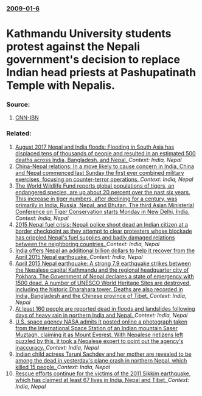 ### [2009-01-6](/news/2009/01/6/index.md)

#  Kathmandu University students protest against the Nepali government's decision to replace Indian head priests at Pashupatinath Temple with Nepalis. 




### Source:

1. [CNN-IBN](http://ibnlive.in.com/news/nepalese-students-protest-temple-appointments/82024-2.html?from=rssfeed)

### Related:

1. [August 2017 Nepal and India floods: Flooding in South Asia has displaced tens of thousands of people and resulted in an estimated 500 deaths across India, Bangladesh, and Nepal. ](/news/2017/08/18/august-2017-nepal-and-india-floods-flooding-in-south-asia-has-displaced-tens-of-thousands-of-people-and-resulted-in-an-estimated-500-deaths.md) _Context: India, Nepal_
2. [China-Nepal relations: In a move likely to cause concern in India, China and Nepal commenced last Sunday the first ever combined military exercises, focusing on counter-terror operations. ](/news/2017/04/17/china-nepal-relations-in-a-move-likely-to-cause-concern-in-india-china-and-nepal-commenced-last-sunday-the-first-ever-combined-military.md) _Context: India, Nepal_
3. [The World Wildlife Fund reports global populations of tigers, an endangered species, are up about 20 percent over the past six years. This increase in tiger numbers, after declining for a century, was primarily in India, Russia, Nepal, and Bhutan. The third Asian Ministerial Conference on Tiger Conservation starts Monday in New Delhi, India. ](/news/2016/04/10/the-world-wildlife-fund-reports-global-populations-of-tigers-an-endangered-species-are-up-about-20-percent-over-the-past-six-years-this-i.md) _Context: India, Nepal_
4. [2015 Nepal fuel crisis: Nepali police shoot dead an Indian citizen at a border checkpoint as they attempt to clear protesters whose blockade has crippled Nepal's fuel supplies and badly damaged relations between the neighboring countries. ](/news/2015/11/2/2015-nepal-fuel-crisis-nepali-police-shoot-dead-an-indian-citizen-at-a-border-checkpoint-as-they-attempt-to-clear-protesters-whose-blockade.md) _Context: India, Nepal_
5. [India offers Nepal an additional billion dollars to help it recover from the April 2015 Nepal earthquake. ](/news/2015/06/25/india-offers-nepal-an-additional-billion-dollars-to-help-it-recover-from-the-april-2015-nepal-earthquake.md) _Context: India, Nepal_
6. [April 2015 Nepal earthquake: A strong 7.9 earthquake strikes between the Nepalese capital Kathmandu and the regional headquarter city of Pokhara. The Government of Nepal declares a state of emergency with 1500 dead. A number of UNESCO World Heritage Sites are destroyed, including the historic Dharahara tower. Deaths are also recorded in India, Bangladesh and the Chinese province of Tibet. ](/news/2015/04/25/april-2015-nepal-earthquake-a-strong-7-9-earthquake-strikes-between-the-nepalese-capital-kathmandu-and-the-regional-headquarter-city-of-pok.md) _Context: India, Nepal_
7. [At least 160 people are reported dead in floods and landslides following days of heavy rain in northern India and Nepal. ](/news/2014/08/18/at-least-160-people-are-reported-dead-in-floods-and-landslides-following-days-of-heavy-rain-in-northern-india-and-nepal.md) _Context: India, Nepal_
8. [U.S. space agency NASA admits it posted online a photograph taken from the International Space Station of an Indian mountain Saser Muztagh, claiming it as Mount Everest. With Nepalese netizens left puzzled by this, it took a Nepalese expert to point out the agency's inaccuracy. ](/news/2012/12/13/u-s-space-agency-nasa-admits-it-posted-online-a-photograph-taken-from-the-international-space-station-of-an-indian-mountain-saser-muztagh.md) _Context: India, Nepal_
9. [Indian child actress Taruni Sachdev and her mother are revealed to be among the dead in yesterday's plane crash in northern Nepal, which killed 15 people. ](/news/2012/05/15/indian-child-actress-taruni-sachdev-and-her-mother-are-revealed-to-be-among-the-dead-in-yesterday-s-plane-crash-in-northern-nepal-which-kil.md) _Context: India, Nepal_
10. [Rescue efforts continue for the victims of the 2011 Sikkim earthquake, which has claimed at least 67 lives in India, Nepal and Tibet. ](/news/2011/09/19/rescue-efforts-continue-for-the-victims-of-the-2011-sikkim-earthquake-which-has-claimed-at-least-67-lives-in-india-nepal-and-tibet.md) _Context: India, Nepal_
